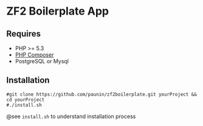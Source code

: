 ZF2 Boilerplate App
==========

## Requires

* PHP >= 5.3
* [PHP Composer](https://getcomposer.org/)
* PostgreSQL or Mysql

## Installation

    #git clone https://github.com/paunin/zf2boilerplate.git yourProject && cd yourProject
    #./install.sh

@see `install.sh` to understand installation process
